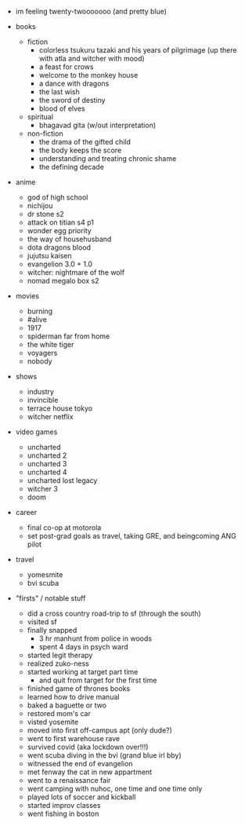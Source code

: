 - im feeling twenty-twooooooo (and pretty blue)

- books
  - fiction
    - colorless tsukuru tazaki and his years of pilgrimage (up there with atla and witcher with mood)
    - a feast for crows
    - welcome to the monkey house
    - a dance with dragons
    - the last wish
    - the sword of destiny
    - blood of elves
  - spiritual
    - bhagavad gita (w/out interpretation)
  - non-fiction
    - the drama of the gifted child
    - the body keeps the score
    - understanding and treating chronic shame
    - the defining decade

- anime
  - god of high school
  - nichijou
  - dr stone s2
  - attack on titian s4 p1
  - wonder egg priority
  - the way of househusband
  - dota dragons blood
  - jujutsu kaisen
  - evangelion 3.0 + 1.0
  - witcher: nightmare of the wolf
  - nomad megalo box s2

- movies
  - burning
  - #alive
  - 1917
  - spiderman far from home
  - the white tiger
  - voyagers
  - nobody
  
- shows
  - industry
  - invincible
  - terrace house tokyo
  - witcher netflix
  
- video games
  - uncharted
  - uncharted 2
  - uncharted 3
  - uncharted 4
  - uncharted lost legacy
  - witcher 3
  - doom

- career
  - final co-op at motorola
  - set post-grad goals as travel, taking GRE, and beingcoming ANG pilot

- travel
  - yomesmite
  - bvi scuba

- "firsts" / notable stuff
  - did a cross country road-trip to sf (through the south)
  - visited sf
  - finally snapped
    - 3 hr manhunt from police in woods
    - spent 4 days in psych ward
  - started legit therapy
  - realized zuko-ness
  - started working at target part time
    - and quit from target for the first time
  - finished game of thrones books
  - learned how to drive manual
  - baked a baguette or two
  - restored mom's car
  - visted yosemite
  - moved into first off-campus apt (only dude?)
  - went to first warehouse rave
  - survived covid (aka lockdown over!!!)
  - went scuba diving in the bvi (grand blue irl bby)
  - witnessed the end of evangelion
  - met fenway the cat in new appartment
  - went to a renaissance fair
  - went camping with nuhoc, one time and one time only
  - played lots of soccer and kickball
  - started improv classes
  - went fishing in boston
